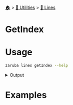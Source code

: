 <!--startTocHeader-->
[🏠](../../README.md) > [🔧 Utilities](../README.md) > [🚈 Lines](README.md)
# GetIndex
<!--endTocHeader-->


# Usage

<!--startCode-->
```bash
zaruba lines getIndex --help
```
 
<details>
<summary>Output</summary>
 
```````
Return the index of a line matching a particular index at a specified patterns.
Index is started from 0. You can use a negative index to count from the end of the jsonStringList.
If not specified, the default index will be -1.

For example, you have a jsonStringList ["🍊", "🍓", "🍇","🍊", "🍓","🍇"].
You want to get the index of an 🍓 that is located after two 🍊 and before a 🍇.

---------------------------------------------------------------------------------
Elements | Element index  | Patterns | Pattern Index | Note
---------------------------------------------------------------------------------
🍊       | 0              | 🍊       | 0/-4          |
🍓       | 1              |          |               |
🍇       | 2              |          |               |
🍊       | 3              | 🍊       | 1/-3          |
🍓       | 4              | 🍓       | 2/-2          | <-- We want this 🍓
🍇       | 5              | 🍇       | 3/-1          |


Then, you need to invoke the following command:
> zaruba lines getIndex \
  '["🍊", "🍓", "🍇","🍊", "🍓","🍇"]' \
  '["🍊", "🍊", "🍓","🍇"]' \
  --index=2

The result will be: 4

Usage:
  zaruba lines getIndex <jsonStrList> <jsonStrListPatterns> [flags]

Examples:

> zaruba lines getIndex \
  '["🍊", "🍓", "🍇","🍊", "🍓","🍇"]' \
  '🍓'
1

> zaruba lines getIndex \
  '["🍊", "🍓", "🍇","🍊", "🍓","🍇"]' \
  '["🍊", "🍊", "🍓","🍇"]' \
  --index=1
3

> zaruba lines getIndex \
  '["🍊", "🍓", "🍇","🍊", "🍓","🍇"]' \
  '["🍊", "🍊", "🍓","🍇"]' \
  --index=-1
5


Flags:
  -h, --help        help for getIndex
  -i, --index int   desired pattern index (default -1)
```````
</details>
<!--endCode-->

# Examples



<!--startTocSubtopic-->
<!--endTocSubtopic-->
